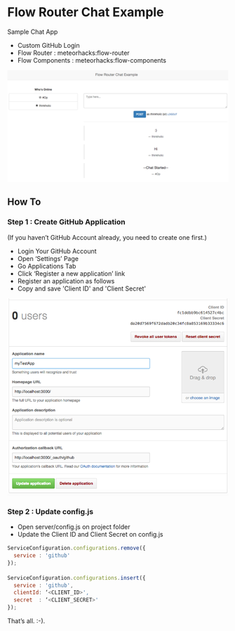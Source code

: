 # Flow Router Chat Example

Sample Chat App

* Custom GitHub Login 
* Flow Router : meteorhacks:flow-router
* Flow Components : meteorhacks:flow-components

![alt tag](public/images/screenshot.png)

## How To

### Step 1 : Create GitHub Application
(If you haven’t GitHub Account already, you need to create one first.)

* Login Your GitHub Account
* Open ‘Settings’ Page
* Go Applications Tab
* Click ‘Register a new application’ link
* Register an application as follows
* Copy and save 'Client ID' and 'Client Secret'

![alt tag](public/images/github.png)

### Step 2 : Update config.js

* Open server/config.js on project folder
* Update the Client ID and Client Secret on config.js

```javascript
ServiceConfiguration.configurations.remove({
  service : 'github'
});

ServiceConfiguration.configurations.insert({
  service : 'github',
  clientId: ‘<CLIENT_ID>',
  secret  : ‘<CLIENT_SECRET>'
});
```

That’s all. :-).